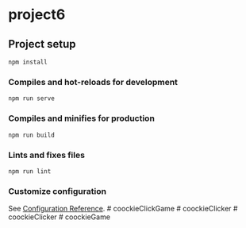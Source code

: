 # project6

## Project setup
```
npm install
```

### Compiles and hot-reloads for development
```
npm run serve
```

### Compiles and minifies for production
```
npm run build
```

### Lints and fixes files
```
npm run lint
```

### Customize configuration
See [Configuration Reference](https://cli.vuejs.org/config/).
#   c o o c k i e C l i c k G a m e  
 #   c o o c k i e C l i c k e r  
 #   c o o c k i e C l i c k e r  
 #   c o o c k i e G a m e  
 
